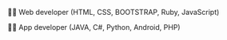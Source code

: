 🐱‍💻 Web developer (HTML, CSS, BOOTSTRAP, Ruby, JavaScript)



🐱‍💻 App developer (JAVA, C#, Python, Android, PHP)



